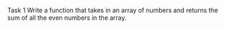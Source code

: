 Task 1
Write a function that takes in an array of numbers and returns the sum of all the even numbers in the array.

